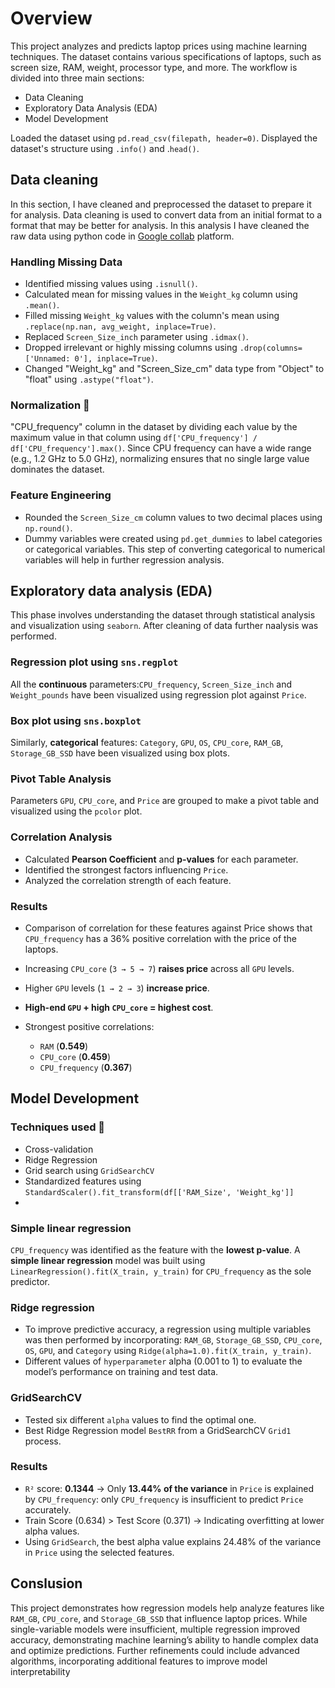 # Overview
This project analyzes and predicts laptop prices using machine learning techniques. The dataset contains various specifications of laptops, such as screen size, RAM, weight, processor type, and more. The workflow is divided into three main sections:

* Data Cleaning
* Exploratory Data Analysis (EDA)
* Model Development

Loaded the dataset using `pd.read_csv(filepath, header=0)`.
Displayed the dataset's structure using `.info()` and .`head()`.

## Data cleaning
In this section, I have cleaned and preprocessed the dataset to prepare it for analysis. Data cleaning is used to convert data from an initial format to a format that may be better for analysis. In this analysis I have cleaned the raw data using python code in [Google collab](https://colab.research.google.com) platform. 

### Handling Missing Data
 * Identified missing values using `.isnull()`.
 * Calculated mean for missing values in the `Weight_kg` column using `.mean()`.
 * Filled missing `Weight_kg` values with the column's mean using `.replace(np.nan, avg_weight, inplace=True)`.
 * Replaced `Screen_Size_inch` parameter using `.idmax()`. 
 * Dropped irrelevant or highly missing columns using `.drop(columns=['Unnamed: 0'], inplace=True)`.
 * Changed "Weight_kg" and "Screen_Size_cm" data type from "Object" to "float" using `.astype("float")`.

### Normalization 🔧
"CPU_frequency" column in the dataset by dividing each value by the maximum value in that column using `df['CPU_frequency'] / df['CPU_frequency'].max()`.
Since CPU frequency can have a wide range (e.g., 1.2 GHz to 5.0 GHz), normalizing ensures that no single large value dominates the dataset.

### Feature Engineering
* Rounded the `Screen_Size_cm` column values to two decimal places using `np.round()`.
* Dummy variables were created using `pd.get_dummies` to label categories or categorical variables. This step of converting categorical to numerical variables will help in further regression analysis.

## Exploratory data analysis (EDA)
This phase involves understanding the dataset through statistical analysis and visualization using `seaborn`. After cleaning of data further naalysis was performed.

### Regression plot using `sns.regplot`
All the **continuous** parameters:`CPU_frequency`, `Screen_Size_inch` and `Weight_pounds` have been visualized using regression plot against `Price`. 
### Box plot using `sns.boxplot`
Similarly, **categorical** features: `Category`, `GPU`, `OS`, `CPU_core`, `RAM_GB`, `Storage_GB_SSD` have been visualized using box plots.
### Pivot Table Analysis  
Parameters `GPU`, `CPU_core`, and `Price` are grouped to make a pivot table and visualized using the `pcolor` plot.  
### Correlation Analysis  
- Calculated **Pearson Coefficient** and **p-values** for each parameter.  
- Identified the strongest factors influencing `Price`.  
- Analyzed the correlation strength of each feature.

### Results

- Comparison of correlation for these features against Price shows that `CPU_frequency` has a 36% positive correlation with the price of the laptops. 
- Increasing `CPU_core` (`3 → 5 → 7`) **raises price** across all `GPU` levels.  
- Higher `GPU` levels (`1 → 2 → 3`) **increase price**.  
- **High-end `GPU` + high `CPU_core` = highest cost**.
  
- Strongest positive correlations:  
  - `RAM` (**0.549**)  
  - `CPU_core` (**0.459**)  
  - `CPU_frequency` (**0.367**)  

## Model Development

### Techniques used 🧰
- Cross-validation
- Ridge Regression
- Grid search using `GridSearchCV`
- Standardized features using `StandardScaler().fit_transform(df[['RAM_Size', 'Weight_kg']]`
- 
### Simple linear regression
`CPU_frequency` was identified as the feature with the **lowest p-value**. A **simple linear regression** model was built using `LinearRegression().fit(X_train, y_train)` for `CPU_frequency` as the sole predictor.  

### Ridge regression 
- To improve predictive accuracy, a regression using multiple variables was then performed by incorporating: `RAM_GB`, `Storage_GB_SSD`, `CPU_core`, `OS`, `GPU`, and `Category` using `Ridge(alpha=1.0).fit(X_train, y_train)`.  
- Different values of `hyperparameter` alpha (0.001 to 1) to evaluate the model’s performance on training and test data.

### GridSearchCV
- Tested six different `alpha` values to find the optimal one.
- Best Ridge Regression model `BestRR` from a GridSearchCV `Grid1` process.

### Results
- `R²` score: **0.1344** → Only **13.44% of the variance** in `Price` is explained by `CPU_frequency`: only `CPU_frequency` is insufficient to predict `Price` accurately.
- Train Score (0.634) > Test Score (0.371) → Indicating overfitting at lower alpha values.
- Using `GridSearch`, the best alpha value explains 24.48% of the variance in `Price` using the selected features.

## Conslusion
This project demonstrates how regression models help analyze features like `RAM_GB`, `CPU_core`, and `Storage_GB_SSD` that influence laptop prices. While single-variable models were insufficient, multiple regression improved accuracy, demonstrating machine learning’s ability to handle complex data and optimize predictions. Further refinements could include advanced algorithms, incorporating additional features to improve model interpretability
